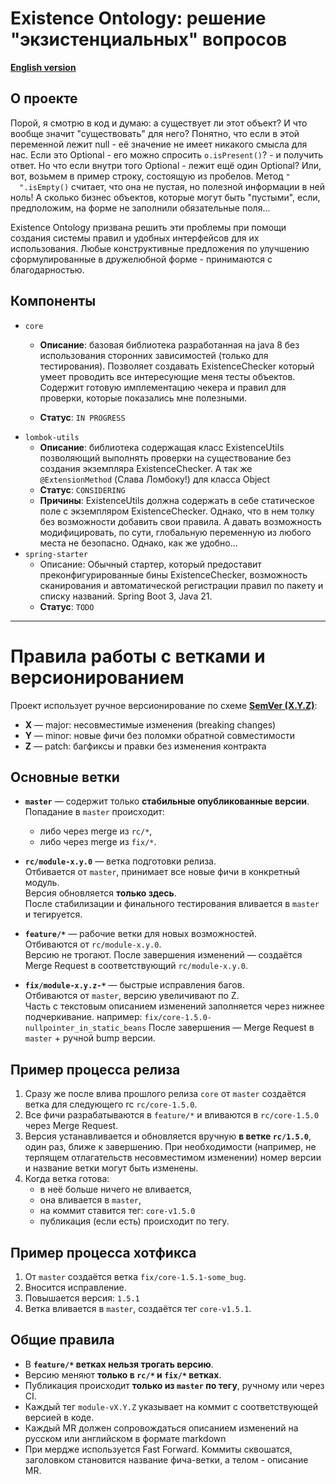 # Existence Ontology: решение "экзистенциальных" вопросов
**[English version](readme.md)**

## О проекте

Порой, я смотрю в код и думаю: а существует ли этот объект? И что вообще значит
"существовать" для него? Понятно, что если в этой переменной лежит null - её значение не
имеет никакого смысла для нас. Если это Optional - его можно спросить `o.isPresent()`? - и
получить ответ. Но что если внутри того Optional - лежит ещё один Optional?
Или, вот, возьмем в пример строку, состоящую из пробелов. Метод
`"     ".isEmpty()` считает, что она не пустая, но полезной информации в ней ноль! А
сколько бизнес объектов, которые могут быть
"пустыми", если, предположим, на форме не заполнили обязательные поля...

Existence Ontology призвана решить эти проблемы при помощи создания системы правил и
удобных интерфейсов для их использования. Любые конструктивные предложения по улучшению
сформулированные в дружелюбной форме - принимаются с благодарностью.

## Компоненты

- `core`
    - **Описание**: базовая библиотека разработанная на java 8 без использования сторонних
      зависимостей (только для тестирования). Позволяет создавать ExistenceChecker который
      умеет проводить все интересующие меня тесты объектов. Содержит готовую имплементацию
      чекера и правил для проверки, которые показались мне полезными.

    - **Статус**: `IN PROGRESS`
- `lombok-utils`
    - **Описание**: библиотека содержащая класс ExistenceUtils позволяющий выполнять
      проверки на существование без создания экземпляра ExistenceChecker. А так
      же `@ExtensionMethod` (Слава Ломбоку!) для класса Object
    - **Статус**: `CONSIDERING`
    - **Причины**: ExistenceUtils должна содержать в себе статическое поле с экземпляром
      ExistenceChecker. Однако, что в нем толку без возможности добавить свои правила. А
      давать возможность модифицировать, по сути, глобальную переменную из любого места не
      безопасно. Однако, как же удобно...
- `spring-starter`
    - Описание: Обычный стартер, который предоставит преконфигурированные бины
      ExistenceChecker, возможность сканирования и автоматической регистрации правил по
      пакету и списку названий. Spring Boot 3, Java 21.
    - **Статус**: `TODO`

---

# Правила работы с ветками и версионированием

Проект использует ручное версионирование по схеме [**SemVer (X.Y.Z)**](https://semver.org/):

- **X** — major: несовместимые изменения (breaking changes)
- **Y** — minor: новые фичи без поломки обратной совместимости
- **Z** — patch: багфиксы и правки без изменения контракта

## Основные ветки

- **`master`** — содержит только **стабильные опубликованные версии**.  
  Попадание в `master` происходит:
    - либо через merge из `rc/*`,
    - либо через merge из `fix/*`.

- **`rc/module-x.y.0`** — ветка подготовки релиза.  
  Отбивается от `master`, принимает все новые фичи в конкретный модуль.  
  Версия обновляется **только здесь**.  
  После стабилизации и финального тестирования вливается в `master` и тегируется.

- **`feature/*`** — рабочие ветки для новых возможностей.  
  Отбиваются от `rc/module-x.y.0`.  
  Версию не трогают.
  После завершения изменений — создаётся Merge Request в соответствующий `rc/module-x.y.0`.

- **`fix/module-x.y.z-*`** — быстрые исправления багов.  
  Отбиваются от `master`, версию увеличивают по Z.  
  Часть с текстовым описанием изменений заполняется через нижнее подчеркивание. например:
  `fix/core-1.5.0-nullpointer_in_static_beans`
  После завершения — Merge Request в `master` + ручной bump версии.

## Пример процесса релиза

1. Сразу же после влива прошлого релиза `core` от `master` создаётся ветка для следующего rc `rc/core-1.5.0`.
2. Все фичи разрабатываются в `feature/*` и вливаются в `rc/core-1.5.0` через Merge Request.
3. Версия устанавливается и обновляется вручную **в ветке `rc/1.5.0`**, один раз, ближе к завершению. При
   необходимости (например, не терпящем отлагательств несовместимом изменении) номер версии и название ветки могут быть
   изменены.
4. Когда ветка готова:
    - в неё больше ничего не вливается,
    - она вливается в `master`,
    - на коммит ставится тег: `core-v1.5.0`
    - публикация (если есть) происходит по тегу.

## Пример процесса хотфикса

1. От `master` создаётся ветка `fix/core-1.5.1-some_bug`.
2. Вносится исправление.
3. Повышается версия: `1.5.1`
4. Ветка вливается в `master`, создаётся тег `core-v1.5.1`.

## Общие правила

- В **`feature/*` ветках нельзя трогать версию**.
- Версию меняют **только в `rc/*` и `fix/*` ветках**.
- Публикация происходит **только из `master` по тегу**, ручному или через CI.
- Каждый тег `module-vX.Y.Z` указывает на коммит с соответствующей версией в коде.
- Каждый MR должен сопровождаться описанием изменений на русском или английском в формате markdown
- При мердже используется Fast Forward. Коммиты сквошатся, заголовком становится название фича-ветки, а телом - описание
  MR.
